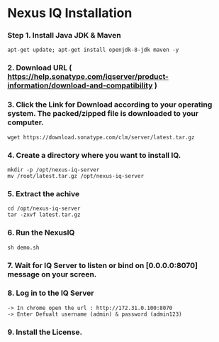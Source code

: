 # Nexus IQ Installation 

### Step 1. Install Java JDK & Maven 
```
apt-get update; apt-get install openjdk-8-jdk maven -y 
```

### 2. Download URL ( https://help.sonatype.com/iqserver/product-information/download-and-compatibility ) 

### 3. Click the Link for Download according to your operating system. The packed/zipped file is downloaded to your computer.
```
wget https://download.sonatype.com/clm/server/latest.tar.gz 
```

### 4. Create a directory where you want to install IQ.
```
mkdir -p /opt/nexus-iq-server
mv /root/latest.tar.gz /opt/nexus-iq-server
```

### 5. Extract the achive 
```
cd /opt/nexus-iq-server
tar -zxvf latest.tar.gz
```

### 6. Run the NexusIQ
```
sh demo.sh 
```

### 7. Wait for IQ Server to listen or bind on [0.0.0.0:8070] message on your screen. 

### 8. Log in to the IQ Server 
```
-> In chrome open the url : http://172.31.0.100:8070
-> Enter Defualt username (admin) & password (admin123)
```

### 9. Install the License. 
